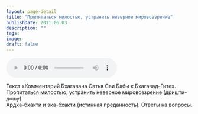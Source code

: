 ```yaml
---
layout: page-detail
title: "Пропитаться милостью, устранить неверное мировоззрение"
publishDate: 2011.06.03
description: ""
tags:
image:
draft: false
---
```


<audio title="2011.06.03 - Пропитаться милостью, устранить неверное мировоззрение.mp3" src="https://filer-api.advayta.org/v1.0/public/files/75868" controls=""></audio>

 Текст «Комментарий Бхагавана Сатья Саи Бабы к Бхагавад-Гите».  
 Пропитаться милостью, устранить неверное мировоззрение (дришти-дошу).  
 Ардха-бхакти и эка-бхакти (истинная преданность). Ответы на вопросы.  

  
